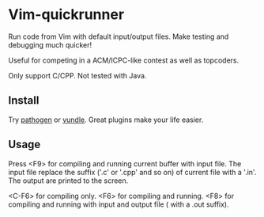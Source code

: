 Vim-quickrunner
============

Run code from Vim with default input/output files. Make testing and debugging much quicker!

Useful for competing in a ACM/ICPC-like contest as well as topcoders.

Only support C/CPP. Not tested with Java.


Install
-------

Try [pathogen](https://github.com/tpope/vim-pathogen) or [vundle](https://github.com/gmarik/vundle). Great plugins make your life easier.

Usage
-----

Press \<F9\> for compiling and running current buffer with input file. The input file replace the suffix ('.c' or '.cpp' and so on) of current file with a '.in'. The output are printed to the screen.

\<C-F6\> for compiling only.
\<F6\> for compiling and running.
\<F8\> for compiling and running with input and output file ( with a .out suffix).
